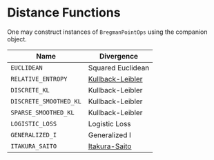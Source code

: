 # Distance Functions

One may construct instances of `BregmanPointOps` using the companion object.

| Name                   | Divergence                                                                            |
| ---------------------- | ------------------------------------------------------------------------------------- |
| `EUCLIDEAN`            | Squared Euclidean                                                                     |
| `RELATIVE_ENTROPY`     | [Kullback-Leibler](http://en.wikipedia.org/wiki/Kullback%E2%80%93Leibler\_divergence) |
| `DISCRETE_KL`          | Kullback-Leibler                                                                      |
| `DISCRETE_SMOOTHED_KL` | Kullback-Leibler                                                                      |
| `SPARSE_SMOOTHED_KL`   | Kullback-Leibler                                                                      |
| `LOGISTIC_LOSS`        | Logistic Loss                                                                         |
| `GENERALIZED_I`        | Generalized I                                                                         |
| `ITAKURA_SAITO`        | [Itakura-Saito](http://en.wikipedia.org/wiki/Itakura%E2%80%93Saito\_distance)         |

